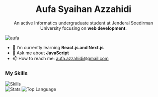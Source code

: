 <h1 align=center>Aufa Syaihan Azzahidi</h1>

<!--
**aufasyaihan/aufasyaihan** is a ✨ _special_ ✨ repository because its `README.md` (this file) appears on your GitHub profile.

Here are some ideas to get you started:

- 🔭 I’m currently working on ...

- 👯 I’m looking to collaborate on ...
- 🤔 I’m looking for help with ...


- 😄 Pronouns: ...
- ⚡ Fun fact: ...
-->

<p align=center>An active Informatics undergraduate student at Jenderal Soedirman University focusing on <strong>web development</strong>.</p>  

<p><img src="https://komarev.com/ghpvc/?username=aufasyaihan&label=Profile%20views&color=0e75b6&style=flat" alt="aufa"/></p>

- 🌱 I’m currently learning **React.js and Next.js**
- 💬 Ask me about **JavaScript**
- 📫 How to reach me: aufa.azzahidi@gmail.com

<div>
  <div>
    <h3>My Skills</h3>
    <img src="https://skillicons.dev/icons?i=js,html,css,react,figma,tailwind,laravel" alt="Skills"/>
  </div>
  <div>
    <img src="https://github-readme-stats.vercel.app/api?username=aufasyaihan&theme=radical" alt="Stats"/>
    <img src="https://github-readme-stats.vercel.app/api/top-langs/?username=aufasyaihan&layout=donut-vertical&theme=radical" alt="Top Language"/>
  </div>
</div>
